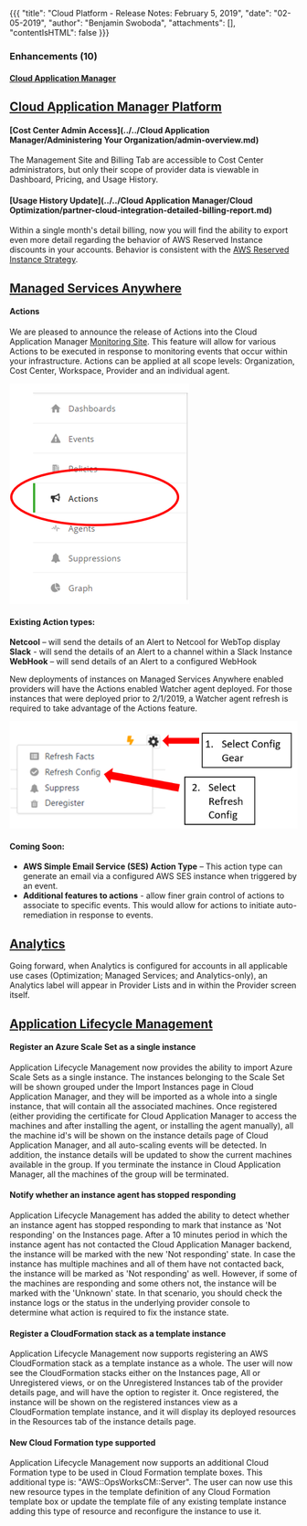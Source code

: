 {{{
"title": "Cloud Platform - Release Notes: February 5, 2019",
"date": "02-05-2019",
"author": "Benjamin Swoboda",
"attachments": [],
"contentIsHTML": false
}}}

### Enhancements (10)

#### [Cloud Application Manager](https://www.ctl.io/cloud-application-manager/)

## [Cloud Application Manager Platform](https://www.ctl.io/cloud-application-manager/)

#### [Cost Center Admin Access](../../Cloud Application Manager/Administering Your Organization/admin-overview.md)
The Management Site and Billing Tab are accessible to Cost Center administrators, but only their scope of provider data is viewable in Dashboard, Pricing, and Usage History.

#### [Usage History Update](../../Cloud Application Manager/Cloud Optimization/partner-cloud-integration-detailed-billing-report.md)
Within a single month's detail billing, now you will find the ability to export even more detail regarding the behavior of AWS Reserved Instance discounts in your accounts. Behavior is consistent with the [AWS Reserved Instance Strategy](../cloud-application-manager/cloud-optimization/partner-cloud-integration-aws-ri.md).



## [Managed Services Anywhere](https://www.ctl.io/cloud-application-manager/managed-services-anywhere/)

#### Actions
We are pleased to announce the release of Actions into the Cloud Application Manager [Monitoring Site](https://www.ctl.io/knowledge-base/cloud-application-manager/monitoring/#1). This feature will allow for various Actions to be executed in response to monitoring events that occur within your infrastructure.  Actions can be applied at all scope levels: Organization, Cost Center, Workspace, Provider and an individual agent.  

![Monitoring Actions](../../images/cloud-application-manager/Actions.png)

#### Existing Action types:
**Netcool** – will send the details of an Alert to Netcool for WebTop display
**Slack** - will send the details of an Alert to a channel within a Slack Instance
**WebHook** – will send details of an Alert to a configured WebHook

New deployments of instances on Managed Services Anywhere enabled providers will have the Actions enabled Watcher agent deployed.  For those instances that were deployed prior to 2/1/2019, a Watcher agent refresh is required to take advantage of the Actions feature.

![Update Config](../../images/cloud-application-manager/Update_Config.png)

#### Coming Soon:
- **AWS Simple Email Service (SES) Action Type** – This action type can generate an email via a configured AWS SES instance when triggered by an event.  
- **Additional features to actions** - allow finer grain control of actions to associate to specific events.  This would allow for actions to initiate auto-remediation in response to events.

## [Analytics](https://www.ctl.io/knowledge-base/cloud-application-manager/analytics/#1)

Going forward, when Analytics is configured for accounts in all applicable use cases (Optimization; Managed Services; and Analytics-only), an Analytics label will appear in Provider Lists and in within the Provider screen itself. 

## [Application Lifecycle Management](https://www.ctl.io/cloud-application-manager/application-lifecycle-management/)

#### Register an Azure Scale Set as a single instance

Application Lifecycle Management now provides the ability to import Azure Scale Sets as a single instance. The instances belonging to the Scale Set will be shown grouped under the Import Instances page in Cloud Application Manager, and they will be imported as a whole into a single instance, that will contain all the associated machines. Once registered (either providing the certificate for Cloud Application Manager to access the machines and after installing the agent, or installing the agent manually), all the machine id's will be shown on the instance details page of Cloud Application Manager, and all auto-scaling events will be detected. In addition, the instance details will be updated to show the current machines available in the group. If you terminate the instance in Cloud Application Manager, all the machines of the group will be terminated.

#### Notify whether an instance agent has stopped responding

Application Lifecycle Management has added the ability to detect whether an instance agent has stopped responding to mark that instance as 'Not responding' on the Instances page. After a 10 minutes period in which the instance agent has not contacted the Cloud Application Manager backend, the instance will be marked with the new 'Not responding' state. In case the instance has multiple machines and all of them have not contacted back, the instance will be marked as 'Not responding' as well. However, if some of the machines are responding and some others not, the instance will be marked with the 'Unknown' state. In that scenario, you should check the instance logs or the status in the underlying provider console to determine what action is required to fix the instance state.

#### Register a CloudFormation stack as a template instance

Application Lifecycle Management now supports registering an AWS CloudFormation stack as a template instance as a whole. The user will now see the CloudFormation stacks either on the Instances page, All or Unregistered views, or on the Unregistered Instances tab of the provider details page, and will have the option to register it. Once registered, the instance will be shown on the registered instances view as a CloudFormation template instance, and it will display its deployed resources in the Resources tab of the instance details page.

#### New Cloud Formation type supported

Application Lifecycle Management now supports an additional Cloud Formation type to be used in Cloud Formation template boxes. This additional type is: 
"AWS::OpsWorksCM::Server". The user can now use this new resource types in the template definition of any Cloud Formation template box or update the template file of any existing template instance adding this type of resource and reconfigure the instance to use it.

